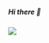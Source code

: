 #####   Hi there :robot: 
<img src="https://github-readme-stats.vercel.app/api/?username=yondraco&show_icons=true&amp;hide=issues,contribs&amp;theme=dark&amp;count_private=true">
